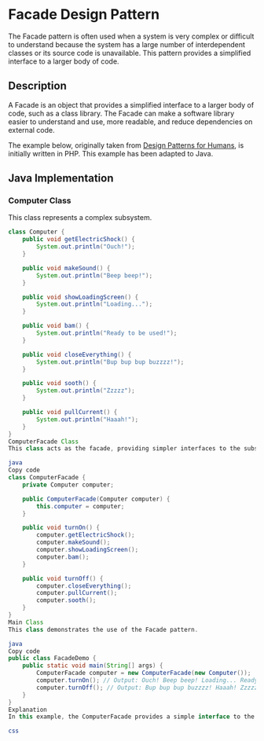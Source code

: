 # Facade Design Pattern

The Facade pattern is often used when a system is very complex or difficult to understand because the system has a large number of interdependent classes or its source code is unavailable. This pattern provides a simplified interface to a larger body of code.

## Description

A Facade is an object that provides a simplified interface to a larger body of code, such as a class library. The Facade can make a software library easier to understand and use, more readable, and reduce dependencies on external code.

The example below, originally taken from [Design Patterns for Humans](https://github.com/kamranahmedse/design-patterns-for-humans), is initially written in PHP. This example has been adapted to Java.

## Java Implementation

### Computer Class

This class represents a complex subsystem.

```java
class Computer {
    public void getElectricShock() {
        System.out.println("Ouch!");
    }

    public void makeSound() {
        System.out.println("Beep beep!");
    }

    public void showLoadingScreen() {
        System.out.println("Loading...");
    }

    public void bam() {
        System.out.println("Ready to be used!");
    }

    public void closeEverything() {
        System.out.println("Bup bup bup buzzzz!");
    }

    public void sooth() {
        System.out.println("Zzzzz");
    }

    public void pullCurrent() {
        System.out.println("Haaah!");
    }
}
ComputerFacade Class
This class acts as the facade, providing simpler interfaces to the subsystem.

java
Copy code
class ComputerFacade {
    private Computer computer;

    public ComputerFacade(Computer computer) {
        this.computer = computer;
    }

    public void turnOn() {
        computer.getElectricShock();
        computer.makeSound();
        computer.showLoadingScreen();
        computer.bam();
    }

    public void turnOff() {
        computer.closeEverything();
        computer.pullCurrent();
        computer.sooth();
    }
}
Main Class
This class demonstrates the use of the Facade pattern.

java
Copy code
public class FacadeDemo {
    public static void main(String[] args) {
        ComputerFacade computer = new ComputerFacade(new Computer());
        computer.turnOn(); // Output: Ouch! Beep beep! Loading... Ready to be used!
        computer.turnOff(); // Output: Bup bup bup buzzzz! Haaah! Zzzzz
    }
}
Explanation
In this example, the ComputerFacade provides a simple interface to the complex operations of the Computer class. Users interact with the facade instead of directly with the subsystem, making it easier to operate the computer.

css
```

